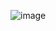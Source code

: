 ![image](https://github.com/DonParuyr/any-javascript-projects/assets/95251384/7e73b9b4-d8dc-4d13-ae23-1f82c16ececb)

